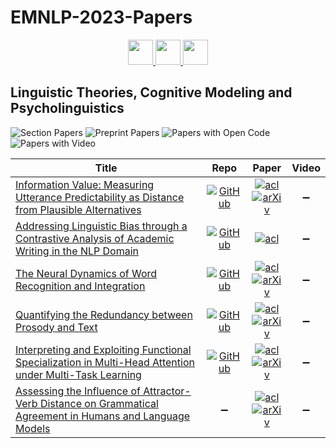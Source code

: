 # EMNLP-2023-Papers

<div align="center">
    <a href="https://github.com/DmitryRyumin/EMNLP-2023-Papers/blob/main/sections/information-retrieval-and-text-mining.md">
        <img src="https://cdn.jsdelivr.net/gh/DmitryRyumin/NewEraAI-Papers@main/images/left.svg" width="40" alt="" />
    </a>
    <a href="https://github.com/DmitryRyumin/EMNLP-2023-Papers/">
        <img src="https://cdn.jsdelivr.net/gh/DmitryRyumin/NewEraAI-Papers@main/images/home.svg" width="40" alt="" />
    </a>
    <a href="https://github.com/DmitryRyumin/EMNLP-2023-Papers/blob/main/sections/multilinguality-and-linguistic-diversity.md">
        <img src="https://cdn.jsdelivr.net/gh/DmitryRyumin/NewEraAI-Papers@main/images/right.svg" width="40" alt="" />
    </a>
</div>

## Linguistic Theories, Cognitive Modeling and Psycholinguistics

![Section Papers](https://img.shields.io/badge/Section%20Papers-6-42BA16) ![Preprint Papers](https://img.shields.io/badge/Preprint%20Papers-5-b31b1b) ![Papers with Open Code](https://img.shields.io/badge/Papers%20with%20Open%20Code-5-1D7FBF) ![Papers with Video](https://img.shields.io/badge/Papers%20with%20Video-0-FF0000)

<!-- 215 -->
| **Title** | **Repo** | **Paper** | **Video** |
|-----------|:--------:|:---------:|:---------:|
| [Information Value: Measuring Utterance Predictability as Distance from Plausible Alternatives](https://aclanthology.org/2023.emnlp-main.343) | [![GitHub](https://img.shields.io/github/stars/dmg-illc/information-value)](https://github.com/dmg-illc/information-value) | [![acl](https://img.shields.io/badge/pdf-ACL%20Anthology-CBCBCC.svg)](https://aclanthology.org/2023.emnlp-main.343.pdf) <br /> [![arXiv](https://img.shields.io/badge/arXiv-2310.13676-b31b1b.svg)](http://arxiv.org/abs/2310.13676) | :heavy_minus_sign: |
| [Addressing Linguistic Bias through a Contrastive Analysis of Academic Writing in the NLP Domain](https://aclanthology.org/2023.emnlp-main.1042) | [![GitHub](https://img.shields.io/github/stars/robert1ridley/linguisticBias)](https://github.com/robert1ridley/linguisticBias) | [![acl](https://img.shields.io/badge/pdf-ACL%20Anthology-CBCBCC.svg)](https://aclanthology.org/2023.emnlp-main.1042.pdf) | :heavy_minus_sign: |
| [The Neural Dynamics of Word Recognition and Integration](https://aclanthology.org/2023.emnlp-main.62) | [![GitHub](https://img.shields.io/github/stars/hans/word-recognition-and-integration)](https://github.com/hans/word-recognition-and-integration) | [![acl](https://img.shields.io/badge/pdf-ACL%20Anthology-CBCBCC.svg)](https://aclanthology.org/2023.emnlp-main.62.pdf) <br /> [![arXiv](https://img.shields.io/badge/arXiv-2305.13388-b31b1b.svg)](http://arxiv.org/abs/2305.13388) | :heavy_minus_sign: |
| [Quantifying the Redundancy between Prosody and Text](https://aclanthology.org/2023.emnlp-main.606) | [![GitHub](https://img.shields.io/github/stars/lu-wo/quantifying-redundancy)](https://github.com/lu-wo/quantifying-redundancy) | [![acl](https://img.shields.io/badge/pdf-ACL%20Anthology-CBCBCC.svg)](https://aclanthology.org/2023.emnlp-main.606.pdf) <br /> [![arXiv](https://img.shields.io/badge/arXiv-2311.17233-b31b1b.svg)](http://arxiv.org/abs/2311.17233) | :heavy_minus_sign: |
| [Interpreting and Exploiting Functional Specialization in Multi-Head Attention under Multi-Task Learning](https://aclanthology.org/2023.emnlp-main.1026) | [![GitHub](https://img.shields.io/github/stars/ZNLP/FunctionalSpecializationInMHA)](https://github.com/ZNLP/FunctionalSpecializationInMHA) | [![acl](https://img.shields.io/badge/pdf-ACL%20Anthology-CBCBCC.svg)](https://aclanthology.org/2023.emnlp-main.1026.pdf) <br /> [![arXiv](https://img.shields.io/badge/arXiv-2310.10318-b31b1b.svg)](http://arxiv.org/abs/2310.10318) | :heavy_minus_sign: |
| [Assessing the Influence of Attractor-Verb Distance on Grammatical Agreement in Humans and Language Models](https://aclanthology.org/2023.emnlp-main.998) | :heavy_minus_sign: | [![acl](https://img.shields.io/badge/pdf-ACL%20Anthology-CBCBCC.svg)](https://aclanthology.org/2023.emnlp-main.998.pdf) <br /> [![arXiv](https://img.shields.io/badge/arXiv-2311.16978-b31b1b.svg)](http://arxiv.org/abs/2311.16978) | :heavy_minus_sign: |
